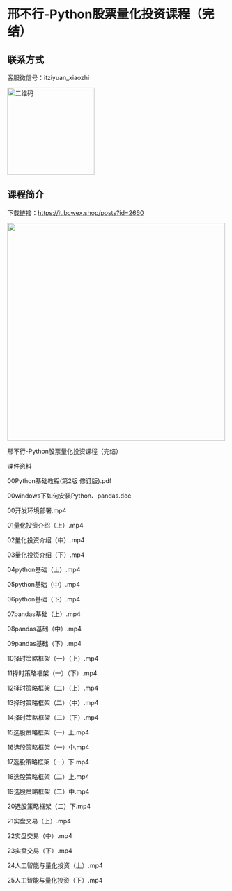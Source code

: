 # 邢不行-Python股票量化投资课程（完结）

## 联系方式

客服微信号：itziyuan_xiaozhi

<img src="https://ziyuanyun.oss-cn-guangzhou.aliyuncs.com/common/20240614073449/666b82192834a.jpg" width="200" height="200" alt="二维码">

## 课程简介

下载链接：https://it.bcwex.shop/posts?id=2660

<img src="https://ziyuanyun.oss-cn-guangzhou.aliyuncs.com/yun/20240515184207/6644917f32f3a.jpg" width="500" alt="">

  邢不行-Python股票量化投资课程（完结）



 课件资料

 00Python基础教程(第2版 修订版).pdf

 00windows下如何安装Python、pandas.doc

 00开发环境部署.mp4

 01量化投资介绍（上）.mp4

 02量化投资介绍（中）.mp4

 03量化投资介绍（下）.mp4

 04python基础（上）.mp4

 05python基础（中）.mp4

 06python基础（下）.mp4

 07pandas基础（上）.mp4

 08pandas基础（中）.mp4

 09pandas基础（下）.mp4

 10择时策略框架（一）（上）.mp4

 11择时策略框架（一）（下）.mp4

 12择时策略框架（二）（上）.mp4

 13择时策略框架（二）（中）.mp4

 14择时策略框架（二）（下）.mp4

 15选股策略框架（一）上.mp4

 16选股策略框架（一）中.mp4

 17选股策略框架（一）下.mp4

 18选股策略框架（二）上.mp4

 19选股策略框架（二）中.mp4

 20选股策略框架（二）下.mp4

 21实盘交易（上）.mp4

 22实盘交易（中）.mp4

 23实盘交易（下）.mp4

 24人工智能与量化投资（上）.mp4

 25人工智能与量化投资（下）.mp4

  